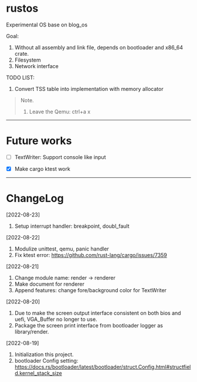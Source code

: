 # rustos
Experimental OS base on blog_os

Goal:
1. Without all assembly and link file, depends on bootloader and x86_64 crate.
2. Filesystem
3. Network interface


TODO LIST:
1. Convert TSS table into implementation with memory allocator


> Note.
>
> 1. Leave the Qemu: ctrl+a x
---
# Future works
 - [ ] TextWriter: Support console like input
 - [x] Make cargo ktest work


---
# ChangeLog
[2022-08-23]
1. Setup interrupt handler: breakpoint, doubl_fault

[2022-08-22]
1. Modulize unittest, qemu, panic handler
2. Fix ktest error: https://github.com/rust-lang/cargo/issues/7359


[2022-08-21]
1. Change module name: render -> renderer
2. Make document for renderer
3. Append features: change fore/background color for TextWriter

[2022-08-20]
1. Due to make the screen output interface consistent on both bios and uefi, VGA_Buffer no longer to use.
2. Package the screen print interface from bootloader logger as library/render.

[2022-08-19] 
1. Initialization this project.
2. bootloader Config setting: https://docs.rs/bootloader/latest/bootloader/struct.Config.html#structfield.kernel_stack_size
